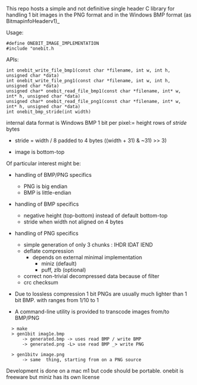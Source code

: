 This repo hosts a simple and not definitive single header C library for handling
1 bit images in the PNG  format and in the Windows BMP format (as BitmapinfoHeaderv1)_

Usage:
```
#define ONEBIT_IMAGE_IMPLEMENTATION
#include "onebit.h
```

APIs:
```
int onebit_write_file_bmp1(const char *filename, int w, int h, unsigned char *data)
int onebit_write_file_png1(const char *filename, int w, int h, unsigned char *data)
unsigned char* onebit_read_file_bmp1(const char *filename, int* w, int* h, unsigned char *data)
unsigned char* onebit_read_file_png1(const char *filename, int* w, int* h, unsigned char *data)
int onebit_bmp_stride(int width) 
```

internal data format is Windows BMP 1 bit per pixel:= height rows of *stride* bytes

+ stride = width / 8 padded to 4 bytes ((width + 31) & ~31) >> 3)

+ image is bottom-top

Of particular interest might be:
- handling of BMP/PNG specifics
  - PNG is big endian
  - BMP is little-endian
  
- handling of BMP specifics
   - negative height (top-bottom) instead of default bottom-top
   - stride when width not aligned on 4 bytes
 
- handling of PNG specifics
   - simple generation of only 3 chunks : IHDR IDAT IEND
  - deflate compression
     - depends on external minimal implementation
         - miniz (default)
         - puff, zlb (optional)
  - correct non-trivial decompressed data because of filter
  - crc checksum
 
- Due to lossless compression 1 bit PNGs are usually much lighter than 1 bit BMP.
  with ranges from 1/10 to 1


- A command-line utility is provided to transcode images from/to BMP/PNG
``` 
  > make
  > gen1bit imag1e.bmp
      -> generated.bmp -> uses read BMP / write BMP 
      -> generated.png -L> use read BMP _> write PNG

  > gen1bitv image.png
      -> same  thing, starting from on a PNG source
```  
  
  Development is done on a mac m1 but code should be portable.
  onebit is freeware but miniz has its own license
